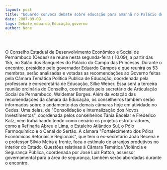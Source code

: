 ```yaml
---
layout: post
title: "Eduardo convoca debate sobre educação para amanhã no Palácio do Governo"
date: 2007-09-09
tags: Debate,eduardo,Educação,governo
author: None
---
```


&nbsp;

O Conselho Estadual de Desenvolvimento Econ&ocirc;mico e Social de Pernambuco (Cedes) se re&uacute;ne nesta segunda-feira ( 10.09), a partir das 15h, no Sal&atilde;o dos Banquetes do Pal&aacute;cio do Campo das Princesas. Durante o encontro, presidido pelo governador Eduardo Campos e que reunir&aacute; os 53 membros, ser&atilde;o analisadas e votadas as recomenda&ccedil;&otilde;es ao Governo feitas pela C&acirc;mara Tem&aacute;tica Pol&iacute;tica Publica de Educa&ccedil;&atilde;o, coordenada pela professora e ex-secret&aacute;ria de Educa&ccedil;&atilde;o, Silke Weber.
Essa ser&aacute; a terceira reuni&atilde;o ordin&aacute;ria do Conselho, coordenado pelo secret&aacute;rio de Articula&ccedil;&atilde;o Social de Pernambuco, Waldemar Borges. Al&eacute;m da vota&ccedil;&atilde;o das recomenda&ccedil;&otilde;es da c&acirc;mara da Educa&ccedil;&atilde;o, os conselheiros tamb&eacute;m ser&atilde;o informados sobre o andamento das demais c&acirc;maras hoje em atividade no Cedes. 
Uma delas, de &quot;Consolida&ccedil;&atilde;o e Internaliza&ccedil;&atilde;o dos Novos Investimentos&quot;, coordenada pelos conselheiros T&acirc;nia Bacelar e Frederico Katz, vem trabalhando tendo como cen&aacute;rio os projetos estruturadores, como a Refinaria Abreu e Lima, o Estaleiro Atl&acirc;ntico Sul, o P&oacute;lo Farmoqu&iacute;mico e o Canal do Sert&atilde;o.
A c&acirc;mara &quot;Fortalecimento dos P&oacute;los Econ&ocirc;micos Setoriais e Regionais&quot;, que tem o ex-secret&aacute;rio Jo&atilde;o Recena e o professor S&iacute;lvio Meira &agrave; frente, foca o est&iacute;mulo de arranjos produtivos no interior do Estado. Quest&otilde;es relativas &agrave; C&acirc;mara Tem&aacute;tica Viol&ecirc;ncia e Seguran&ccedil;a P&uacute;blica, coordenada por Jos&eacute; Luiz Ratton, assessor governamental para a &aacute;rea de seguran&ccedil;a, tamb&eacute;m ser&atilde;o abordadas durante o encontro. 